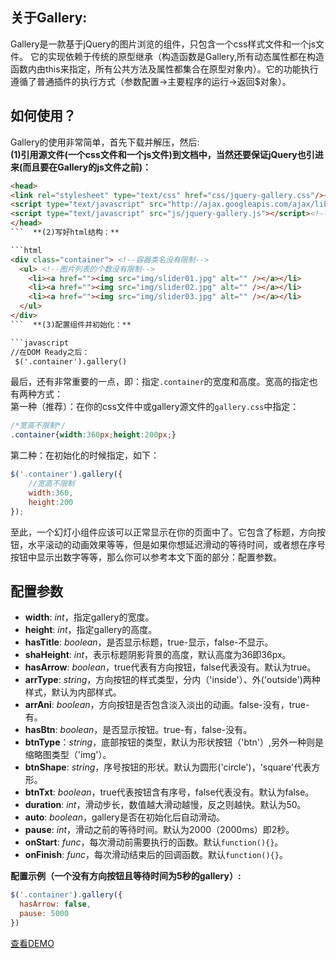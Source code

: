## 关于Gallery:

Gallery是一款基于jQuery的图片浏览的组件，只包含一个css样式文件和一个js文件。
它的实现依赖于传统的原型继承（构造函数是Gallery,所有动态属性都在构造函数内由this来指定，所有公共方法及属性都集合在原型对象内）。它的功能执行遵循了普通插件的执行方式（参数配置->主要程序的运行->返回$对象）。

## 如何使用？

Gallery的使用非常简单，首先下载并解压，然后:  
**(1)引用源文件(一个css文件和一个js文件)到文档中，当然还要保证jQuery也引进来(而且要在Gallery的js文件之前)：**

```html
<head>
<link rel="stylesheet" type="text/css" href="css/jquery-gallery.css"/><!--此为要引用的样式文件-->
<script type="text/javascript" src="http://ajax.googleapis.com/ajax/libs/jquery/1.10.2/jquery.min.js"></script>
<script type="text/javascript" src="js/jquery-gallery.js"></script><!--此处为要引用的js文件-->
</head>
```  **(2)写好html结构：**

```html
<div class="container"> <!--容器类名没有限制-->
  <ul> <!--图片列表的个数没有限制-->
    <li><a href=""><img src="img/slider01.jpg" alt="" /></a></li>
    <li><a href=""><img src="img/slider02.jpg" alt="" /></a></li>
    <li><a href=""><img src="img/slider03.jpg" alt="" /></a></li>
  </ul>
</div>
```  **(3)配置组件并初始化：**

```javascript
//在DOM Ready之后：
 $('.container').gallery()
```

最后，还有非常重要的一点，即：指定`.container`的宽度和高度。宽高的指定也有两种方式：   
第一种（推荐）：在你的css文件中或gallery源文件的`gallery.css`中指定：

```css
/*宽高不限制*/
.container{width:360px;height:200px;}
```

第二种：在初始化的时候指定，如下：

```javascript
$('.container').gallery({
    //宽高不限制
    width:360,
    height:200
});
```

至此，一个幻灯小组件应该可以正常显示在你的页面中了。它包含了标题，方向按钮，水平滚动的动画效果等等，但是如果你想延迟滑动的等待时间，或者想在序号按钮中显示出数字等等，那么你可以参考本文下面的部分：配置参数。

## 配置参数

* **width**: _int_，指定gallery的宽度。
* **height**: _int_，指定gallery的高度。
* **hasTitle**: _boolean_，是否显示标题，true-显示，false-不显示。
* **shaHeight**: _int_，表示标题阴影背景的高度，默认高度为36即36px。
* **hasArrow**: _boolean_，true代表有方向按钮，false代表没有。默认为true。
* **arrType**: _string_，方向按钮的样式类型，分内（'inside'）、外('outside')两种样式，默认为内部样式。
* **arrAni**: _boolean_，方向按钮是否包含淡入淡出的动画。false-没有，true-有。
* **hasBtn**: _boolean_，是否显示按钮。true-有，false-没有。
* **btnType**：_string_，底部按钮的类型，默认为形状按钮（'btn'）,另外一种则是缩略图类型（'img'）。
* **btnShape**: _string_，序号按钮的形状。默认为圆形('circle')，'square'代表方形。
* **btnTxt**: _boolean_，true代表按钮含有序号，false代表没有。默认为false。
* **duration**: _int_，滑动步长，数值越大滑动越慢，反之则越快。默认为50。
* **auto**: _boolean_，gallery是否在初始化后自动滑动。
* **pause**: _int_，滑动之前的等待时间。默认为2000（2000ms）即2秒。
* **onStart**: _func_，每次滑动前需要执行的函数。默认`function(){}`。
* **onFinish**: _func_，每次滑动结束后的回调函数。默认`function(){}`。

**配置示例（一个没有方向按钮且等待时间为5秒的gallery）:**

```javascript
$('.container').gallery({
  hasArrow: false,
  pause: 5000
})
```

[查看DEMO](demo/)

